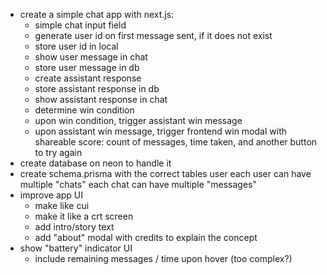* create a simple chat app with next.js:
  * simple chat input field
  * generate user id on first message sent, if it does not exist
  * store user id in local
  * show user message in chat
  * store user message in db
  * create assistant response
  * store assistant response in db
  * show assistant response in chat
  * determine win condition
  * upon win condition, trigger assistant win message
  * upon assistant win message, trigger frontend win modal with shareable score: count of messages, time taken, and another button to try again
* create database on neon to handle it
* create schema.prisma with the correct tables
    user
    each user can have multiple "chats"
    each chat can have multiple "messages"
* improve app UI
  * make like cui
  * make it like a crt screen
  * add intro/story text
  * add "about" modal with credits to explain the concept
* show "battery" indicator UI
  * include remaining messages / time upon hover (too complex?)



